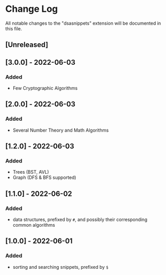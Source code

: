# Change Log

All notable changes to the "dsasnippets" extension will be documented in this file.

## [Unreleased]

## [3.0.0] - 2022-06-03
### Added
- Few Cryptographic Algorithms

## [2.0.0] - 2022-06-03
### Added
- Several Number Theory and Math Algorithms

## [1.2.0] - 2022-06-03
### Added
- Trees (BST, AVL)
- Graph (DFS & BFS supported)

## [1.1.0] - 2022-06-02
### Added
- data structures, prefixed by `#`, and possibly their corresponding common algorithms

## [1.0.0] - 2022-06-01
### Added
- sorting and searching snippets, prefixed by `$`

